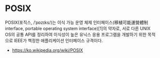 # POSIX

POSIX(포직스, /ˈpɒzɪks/)는 이식 가능 운영 체제 인터페이스(移植可能運營體制 interface, portable operating system interface)[1]의 약자로, 서로 다른 UNIX OS의 공통 API를 정리하여 이식성이 높은 유닉스 응용 프로그램을 개발하기 위한 목적으로 IEEE가 책정한 애플리케이션 인터페이스 규격이다.  
* https://ko.wikipedia.org/wiki/POSIX
